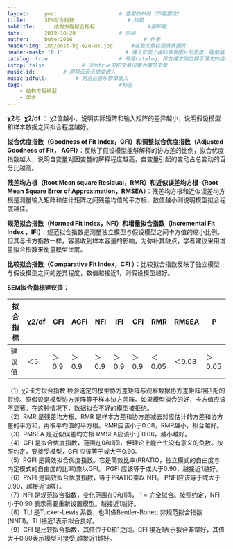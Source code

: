 ```yaml
---
layout:     post   				    # 使用的布局（不需要改）
title:      SEM拟合指标 				# 标题 
subtitle:      结构方程拟合指标                 #副标题
date:       2019-10-20 				# 时间
author:     Duter2016 						# 作者
header-img: img/post-bg-e2e-ux.jpg  	#这篇文章标题背景图片
header-mask: "0.1"                    # 博文页面上端的背景图片的亮度，数值越大越黑暗
catalog: true 						# 开启catalog，将在博文侧边展示博文的结构
istop: false            # 设为true可把文章设置为置顶文章
music-id:         # 网易云音乐单曲嵌入
music-idfull:         # 网易云音乐歌单嵌入
tags:								#标签
    - 结构方程模型
    - 学术
---
```



**χ2**与  **χ2/df** ： χ2值越小，说明实际矩阵和输入矩阵的差异越小，说明假设模型和样本数据之间拟合程度越好。  

**拟合优度指数（Goodness of Fit Index，GFI）和调整拟合优度指数（Adjusted Goodness of Fit， AGFI）**：反映了假设模型能够解释的协方差的比例，拟合优度指数越大，说明自变量对因变量的解释程度越高，自变量引起的变动占总变动的百分比越高。  

**残差均方根（Root Mean square Residual，RMR）和近似误差均方根（Root Mean Square Error of Approximation，RMSEA）**：残差均方根和近似误差均方根是测量输入矩阵和估计矩阵之间残差均值的平方根，数值越小则说明模型拟合程度越佳。  

**规范拟合指数（Normed Fit Index，NFI）和增量拟合指数（Incremental Fit Index ，IFI）**：规范拟合指数是测量独立模型与假设模型之间卡方值的缩小比例。但其与卡方指数一样，容易收到样本容量的影响，为弥补其缺点，学者建议采用增量拟合指数来衡量模型优度。  

**比较拟合指数（Comparative Fit Index，CFI ）**：比较拟合指数反映了独立模型与假设模型之间的差异程度，数值越接近1，则假设模型越好。

**SEM拟合指标建议值：**

拟合指标 |χ2/df | GFI | AGFI | NFI | IFI | CFI | RMR | RMSEA | P
-|-|-|-|-|-|-|-|-|-
建议值 | ＜5 | ＞0.9 | ＞0.9 | ＞0.9 | ＞0.9 | ＞0.9 | ＜0.05 | ＜0.08 | ＞0.05

（1）χ2卡方拟合指数 检验选定的模型协方差矩阵与观察数据协方差矩阵相匹配的假设。原假设是模型协方差阵等于样本协方差阵。如果模型拟合的好，卡方值应该不显著。在这种情况下，数据拟合不好的模型被拒绝。  
（2）RMR 是残差均方根。RMR 是样本方差和协方差减去对应估计的方差和协方差的平方和，再取平均值的平方根。RMR应该小于0.08，RMR越小，拟合越好。  
（3）RMSEA 是近似误差均方根 RMSEA应该小于0.06，越小越好。  
（4）GFI 是拟合优度指数，范围在0和1间，但理论上能产生没有意义的负数。按照约定，要接受模型，GFI 应该等于或大于0.90。  
（5）PGFI 是简效拟合优度指数。它是简效比率(PRATIO，独立模式的自由度与内定模式的自由度的比率)乘以GFI。 PGFI 应该等于或大于0.90，越接近1越好。  
（6）PNFI 是简效拟合优度指数，等于PRATIO乘以 NFI。 PNFI应该等于或大于0.90，越接近1越好。  
（7）NFI 是规范拟合指数，变化范围在0和1间， 1 = 完全拟合。按照约定，NFI 小于0.90 表示需要重新设置模型。越接近1越好。  
（8）TLI 是Tucker-Lewis 系数，也叫做Bentler-Bonett 非规范拟合指数 (NNFI)。TLI接近1表示拟合良好。  
（9）CFI 是比较拟合指数，其值位于0和1之间。CFI 接近1表示拟合非常好，其值大于0.90表示模型可接受,越接近1越好。
